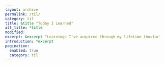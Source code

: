 ```yaml
---
layout: archive
permalink: /til/
category: til
title: &title "Today I Learned"
alt_title: *title
modified:
excerpt: &excerpt "Learnings I've acquired through my lifetime thusfar"
introduction: *excerpt
pagination:
  enabled: true
  category: til
---
```

